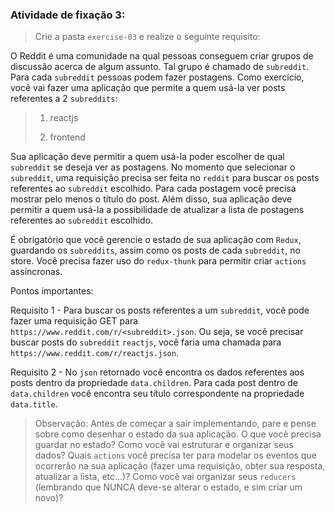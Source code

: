 

###  Atividade de fixação 3:
> Crie a pasta `exercise-03` e realize o seguinte requisito:

O Reddit é uma comunidade na qual pessoas conseguem criar grupos de discussão acerca de algum assunto. Tal grupo é chamado de `subreddit`. Para cada `subreddit` pessoas podem fazer postagens. Como exercício, você vai fazer uma aplicação que permite a quem usá-la ver posts referentes a 2 `subreddits`:

> 1. reactjs
> 
> 2. frontend

Sua aplicação deve permitir a quem usá-la poder escolher de qual `subreddit` se deseja ver as postagens. No momento que selecionar o `subreddit`, uma requisição precisa ser feita no `reddit` para buscar os posts referentes ao `subreddit` escolhido. Para cada postagem você precisa mostrar pelo menos o título do post. Além disso, sua aplicação deve permitir a quem usá-la a possibilidade de atualizar a lista de postagens referentes ao `subreddit` escolhido.

É obrigatório que você gerencie o estado de sua aplicação com `Redux`, guardando os `subreddits`, assim como os posts de cada `subreddit`, no store. Você precisa fazer uso do `redux-thunk` para permitir criar `actions` assíncronas.

Pontos importantes:

Requisito 1 -  Para buscar os posts referentes a um `subreddit`, você pode fazer uma requisição GET para `https://www.reddit.com/r/<subreddit>.json`. Ou seja, se você precisar buscar posts do `subreddit` `reactjs`, você faria uma chamada para `https://www.reddit.com/r/reactjs.json`.

Requisito 2 - No `json` retornado você encontra os dados referentes aos posts dentro da propriedade `data.children`. Para cada post dentro de `data.children` você encontra seu título correspondente na propriedade `data.title`.

> Observação: Antes de começar a sair implementando, pare e pense sobre como desenhar o estado da sua aplicação. O que você precisa guardar no estado? Como você vai estruturar e organizar seus dados? Quais `actions` você precisa ter para modelar os eventos que ocorrerão na sua aplicação (fazer uma requisição, obter sua resposta, atualizar a lista, etc...)? Como você vai organizar seus `reducers` (lembrando que NUNCA deve-se alterar o estado, e sim criar um novo)?



